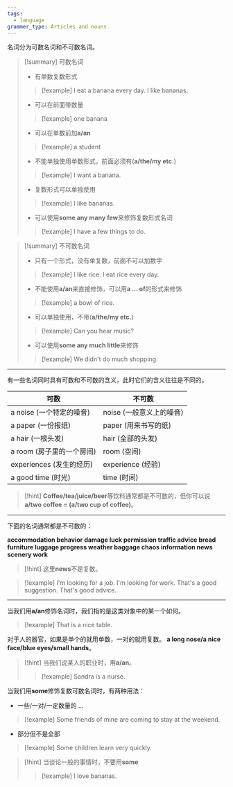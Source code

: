 ```yaml
---
tags:
  - language
grammer_type: Articles and nouns
---
```

名词分为可数名词和不可数名词。

> [!summary] 可数名词
> - 有单数复数形式
> > [!example]
> > I eat a banana every day.
> > I like bananas.
> - 可以在前面带数量
> > [!example]
> > one banana
> - 可以在单数前加**a/an**
> > [!example]
> > a student
> - 不能单独使用单数形式，前面必须有(**a/the/my etc.**)
> > [!example]
> > I want a banana.
> - 复数形式可以单独使用
> > [!example]
> > I like bananas.
> - 可以使用**some any many few**来修饰复数形式名词
> > [!example]
> > I have a few things to do.

> [!summary] 不可数名词
> - 只有一个形式，没有单复数，前面不可以加数字
> > [!example]
> > I like rice.
> > I eat rice every day.
> - 不能使用**a/an**来直接修饰，可以用**a ... of**的形式来修饰
> > [!example]
> > a bowl of rice.
> - 可以单独使用，不带(**a/the/my etc.**)
> > [!example]
> > Can you hear music?
> - 可以使用**some any much little**来修饰
> > [!example]
> > We didn't do much shopping.

---

有一些名词同时具有可数和不可数的含义，此时它们的含义往往是不同的。

| 可数                      | 不可数                   |
| ------------------------- | ------------------------ |
| a noise (一个特定的噪音)  | noise (一般意义上的噪音) |
| a paper (一份报纸)        | paper (用来书写的纸)     |
| a hair (一根头发)         | hair (全部的头发)        |
| a room (房子里的一个房间) | room (空间)              |
| experiences (发生的经历)  | experience (经验)        |
| a good time (时光)        | time (时间)                         |

> [!hint]
> **Coffee/tea/juice/beer**等饮料通常都是不可数的，但你可以说**a/two coffee = (a/two cup of coffee)**。

---

下面的名词通常都是不可数的：

**accommodation behavior damage luck permission traffic advice bread furniture luggage progress weather baggage chaos information news scenery work**

> [!hint]
> 这里**news**不是复数。

> [!example]
> I'm looking for a job. I'm looking for work.
> That's a good suggestion. That's good advice.

---

当我们用**a/an**修饰名词时，我们指的是这类对象中的某一个如何。

> [!example]
> That is a nice table.

对于人的器官，如果是单个的就用单数，一对的就用复数。
**a long nose/a nice face/blue eyes/small hands**。

> [!hint]
> 当我们说某人的职业时，用**a/an**。
> > [!example]
> > Sandra is a nurse.

当我们用**some**修饰复数可数名词时，有两种用法：

- 一些/一对/一定数量的 ...
> [!example]
> Some friends of mine are coming to stay at the weekend.
- 部分但不是全部
> [!example]
> Some children learn very quickly.

> [!hint]
> 当谈论一般的事情时，不要用**some**
> > [!example]
> > I love bananas.